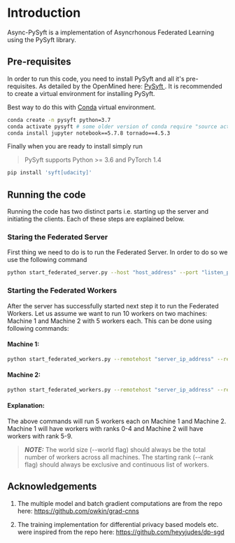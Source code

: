 # Introduction

Async-PySyft is a implementation of Asyncrhonous Federated Learning 
using the PySyft library.


## Pre-requisites

In order to run this code, you need to install PySyft and all it's 
pre-requisites. As detailed by the OpenMined here: [PySyft ](https://github.com/OpenMined/PySyft). 
It is recommended to create a virtual environment for installing PySyft. 

Best way to do this with 
[Conda](https://docs.conda.io/projects/conda/en/latest/user-guide/overview.html) virtual environment. 

```bash
conda create -n pysyft python=3.7
conda activate pysyft # some older version of conda require "source activate pysyft" instead.
conda install jupyter notebook==5.7.8 tornado==4.5.3
```

Finally when you are ready to install simply run

> PySyft supports Python >= 3.6 and PyTorch 1.4

```bash
pip install 'syft[udacity]'
```

## Running the code

Running the code has two distinct parts i.e. starting up the server and initiating the clients. Each of these steps are explained below.

### Staring the Federated Server
First thing we need to do is to run the Federated Server. In order to do so
we use the following command

```bash
python start_federated_server.py --host "host_address" --port "listen_port"
```

### Starting the Federated Workers

After the server has successfully started next step it to run the Federated Workers. Let us assume we want to run 10 workers on two machines: Machine 1 
and Machine 2 with 5 workers each. This can be done using following commands:

#### Machine 1:
```bash
python start_federated_workers.py --remotehost "server_ip_address" --remoteport "server_listen_port" --host "machine_1_ip" --port "starting_listen_port" --count 5 --rank 0 --world 10 --id "worker_id_prefix"
```

#### Machine 2:
```bash
python start_federated_workers.py --remotehost "server_ip_address" --remoteport "server_listen_port" --host "machine_2_ip" --port "starting_listen_port" --count 5 --rank 5 --world 10 --id "worker_id_prefix"
```

#### Explanation:

The above commands will run 5 workers each on Machine 1 and Machine 2. Machine 1 will have workers with ranks 0-4 and Machine 2 will have workers with rank 5-9.

> **_NOTE:_**
> The world size (--world flag) should always be the total number of workers across all machines. The starting rank (--rank flag) should always be exclusive and continuous
list of workers.

## Acknowledgements
1) The multiple model and batch gradient computations are from the repo here: https://github.com/owkin/grad-cnns

2) The training implementation for differential privacy based models etc. were inspired from the repo here: https://github.com/heyyjudes/dp-sgd









